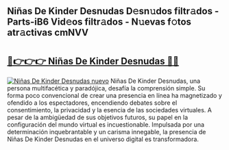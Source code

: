 ## Niñas De Kinder Desnudas D𝚎sn𝚞dos filtr𝚊dos - Parts-iB6 Vid𝚎os filtr𝚊dos - N𝚞evas f𝚘tos atr𝚊ctivas cmNVV

# <h2><a href="http://mb4brr4.tromn.icu/?c=Ni%c3%b1as+De+Kinder+Desnudas">🔗👉👉👉 Niñas De Kinder Desnudas 🔗🔗</a></h2>

[![Niñas De Kinder Desnudas nuevo](https://i.imgur.com/pEAQMta.gif)](http://mb4brr4.tromn.icu/?c=Ni%c3%b1as+De+Kinder+Desnudas)
Niñas De Kinder Desnudas, una persona multifacética y paradójica, desafía la comprensión simple. Su forma poco convencional de crear una presencia en línea ha magnetizado y ofendido a los espectadores, encendiendo debates sobre el consentimiento, la privacidad y la esencia de las sociedades virtuales. A pesar de la ambigüedad de sus objetivos futuros, su papel en la configuración del mundo virtual es incuestionable. Impulsada por una determinación inquebrantable y un carisma innegable, la presencia de Niñas De Kinder Desnudas en el universo digital es transformadora.
